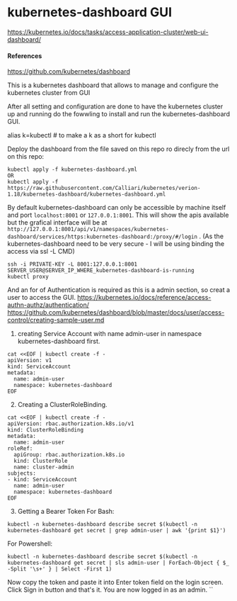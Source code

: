 # kubernetes-dashboard GUI
https://kubernetes.io/docs/tasks/access-application-cluster/web-ui-dashboard/

#### References 
https://github.com/kubernetes/dashboard

This is a kubernetes dashboard that allows to manage and configure the kubernetes cluster from GUI

After all setting and configuration are done to have the kubernetes cluster up and running do the fowwling to install and run the kubernetes-dashboard GUI.


alias k=kubectl # to make a k as a short for kubectl

Deploy the dashboard from the file saved on this repo ro direcly from the url on this repo:
```
kubectl apply -f kubernetes-dashboard.yml
OR
kubectl apply -f https://raw.githubusercontent.com/Calliari/kubernetes/verion-1.18/kubernetes-dashboard/kubernetes-dashboard.yml
```

By default kubernetes-dashboard can only be accessible by machine itself and port `localhost:8001` or `127.0.0.1:8001`. 
This will show the apis available but the grafical interface will be at `http://127.0.0.1:8001/api/v1/namespaces/kubernetes-dashboard/services/https:kubernetes-dashboard:/proxy/#/login` . (As the kubernetes-dashboard need to be very secure - I will be using binding the access via ssl -L CMD)
```
ssh -i PRIVATE-KEY -L 8001:127.0.0.1:8001 SERVER_USER@SERVER_IP_WHERE_kubernetes-dashboard-is-running
kubectl proxy

```



And an for of Authentication is required as this is a admin section, so creat a user to access the GUI.
https://kubernetes.io/docs/reference/access-authn-authz/authentication/
https://github.com/kubernetes/dashboard/blob/master/docs/user/access-control/creating-sample-user.md


1) creating Service Account with name admin-user in namespace kubernetes-dashboard first.
```
cat <<EOF | kubectl create -f -
apiVersion: v1
kind: ServiceAccount
metadata:
  name: admin-user
  namespace: kubernetes-dashboard
EOF
```

2) Creating a ClusterRoleBinding.
```
cat <<EOF | kubectl create -f -
apiVersion: rbac.authorization.k8s.io/v1
kind: ClusterRoleBinding
metadata:
  name: admin-user
roleRef:
  apiGroup: rbac.authorization.k8s.io
  kind: ClusterRole
  name: cluster-admin
subjects:
- kind: ServiceAccount
  name: admin-user
  namespace: kubernetes-dashboard
EOF
```

3) Getting a Bearer Token
For Bash:
```
kubectl -n kubernetes-dashboard describe secret $(kubectl -n kubernetes-dashboard get secret | grep admin-user | awk '{print $1}')

```

For Powershell:
```
kubectl -n kubernetes-dashboard describe secret $(kubectl -n kubernetes-dashboard get secret | sls admin-user | ForEach-Object { $_ -Split '\s+' } | Select -First 1)
```



Now copy the token and paste it into Enter token field on the login screen.
Click Sign in button and that's it. You are now logged in as an admin.
``



